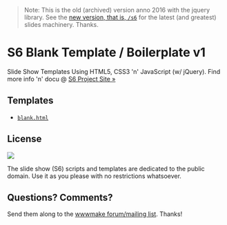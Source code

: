 
> Note: This is the old (archived) version anno 2016 with the jquery library.
> See the [new version, that is, `/s6`](https://github.com/slidekit/s6)
> for the latest (and greatest) slides machinery. Thanks.   


# S6 Blank Template / Boilerplate v1

Slide Show Templates Using HTML5, CSS3 'n' JavaScript (w/ jQuery).
Find more info 'n' docu @ [S6 Project Site »](http://slidekit.github.io)


## Templates

- [`blank.html`](http://slidekit.github.io/s6-v1/blank.html)


## License

![](https://publicdomainworks.github.io/buttons/zero88x31.png)

The slide show (S6) scripts and templates are dedicated
to the public domain. Use it as you please with no restrictions whatsoever.

## Questions? Comments?

Send them along to
the [wwwmake forum/mailing list](http://groups.google.com/group/wwwmake).
Thanks!
